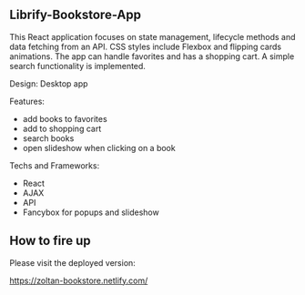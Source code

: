 ## Librify-Bookstore-App
This React application focuses on state management, lifecycle methods and data fetching from an API. CSS styles include Flexbox and flipping cards animations. The app can handle favorites and has a shopping cart. A simple search functionality is implemented.

Design: Desktop app

Features: 
  - add books to favorites
  - add to shopping cart
  - search books
  - open slideshow when clicking on a book
  
Techs and Frameworks:
  - React
  - AJAX
  - API
  - Fancybox for popups and slideshow
  
## How to fire up

Please visit the deployed version:

https://zoltan-bookstore.netlify.com/
